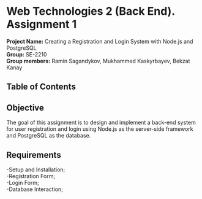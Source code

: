 # Web Technologies 2 (Back End). Assignment 1
**Project Name:** Creating a Registration and Login System with Node.js and PostgreSQL  
**Group:** SE-2210  
**Group members:** Ramin Sagandykov, Mukhammed Kaskyrbayev, Bekzat Kanay
## Table of Contents
## Objective
The goal of this assignment is to design and implement a back-end system for user registration and login using Node.js as the server-side framework and PostgreSQL as the database.
## Requirements
-Setup and Installation;
<br>-Registration Form;
<br>-Login Form;
<br>-Database Interaction;


